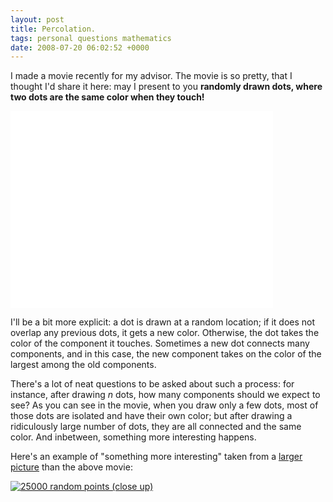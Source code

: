 ```yaml
---
layout: post
title: Percolation.
tags: personal questions mathematics
date: 2008-07-20 06:02:52 +0000
---
```


<p>I made a movie recently for my advisor.  The movie is so pretty, that I thought I'd share it here: may I present to you <b>randomly drawn dots, where two dots are the same color when they touch!</b></p>

<div class="displayedMedia"><iframe width="420" height="315" src="//www.youtube.com/embed/twjnAE3SjJw" frameborder="0" allowfullscreen></iframe></div>

<p>I'll be a bit more explicit: a dot is drawn at a random location; if it does not overlap any previous dots, it gets a new color.  Otherwise, the dot takes the color of the component it touches.  Sometimes a new dot connects many components, and in this case, the new component takes on the color of the largest among the old components.</p>

<p>There's a lot of neat questions to be asked about such a process: for instance, after drawing <em>n</em> dots, how many components should we expect to see?  As you can see in the movie, when you draw only a few dots, most of those dots are isolated and have their own color; but after drawing a ridiculously large number of dots, they are all connected and the same color.  And inbetween, something more interesting happens.</p>

<p>Here's an example of "something more interesting" taken from a <a href='chart-25000.png' title='25000 random dots'>larger picture</a> than the above movie:</p>

<div class="displayedMedia"><a href='chart-25000.png' title='25000 random dots'><img src='chart-25000-zoomed.png' alt='25000 random points (close up)' /></a></div>


